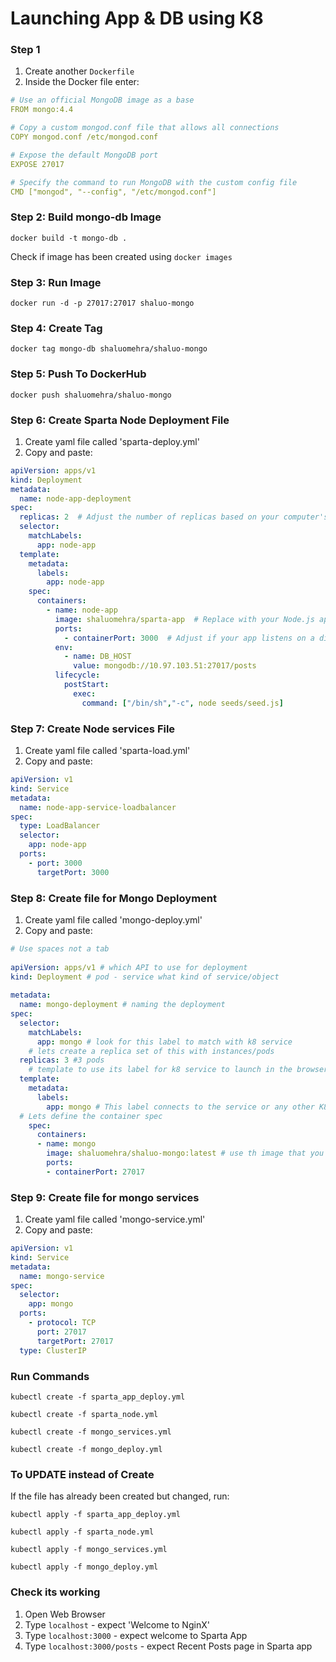 # Launching App & DB using K8

### Step 1
1. Create another `Dockerfile` 
2. Inside the Docker file enter:
```yaml
# Use an official MongoDB image as a base
FROM mongo:4.4

# Copy a custom mongod.conf file that allows all connections
COPY mongod.conf /etc/mongod.conf

# Expose the default MongoDB port
EXPOSE 27017

# Specify the command to run MongoDB with the custom config file
CMD ["mongod", "--config", "/etc/mongod.conf"]
```

### Step 2: Build mongo-db Image

`docker build -t mongo-db .`

Check if image has been created using `docker images`

### Step 3: Run Image

`docker run -d -p 27017:27017 shaluo-mongo`

### Step 4: Create Tag 

`docker tag mongo-db shaluomehra/shaluo-mongo`

### Step 5: Push To DockerHub

`docker push shaluomehra/shaluo-mongo`

### Step 6: Create Sparta Node Deployment File
1. Create yaml file called 'sparta-deploy.yml'
2. Copy and paste: 
```yaml
apiVersion: apps/v1
kind: Deployment
metadata:
  name: node-app-deployment
spec:
  replicas: 2  # Adjust the number of replicas based on your computer's capacity
  selector:
    matchLabels:
      app: node-app
  template:
    metadata:
      labels:
        app: node-app
    spec:
      containers:
        - name: node-app
          image: shaluomehra/sparta-app  # Replace with your Node.js app image
          ports:
            - containerPort: 3000  # Adjust if your app listens on a different port
          env: 
            - name: DB_HOST
              value: mongodb://10.97.103.51:27017/posts
          lifecycle:
            postStart:
              exec:
                command: ["/bin/sh","-c", node seeds/seed.js]
```

### Step 7: Create Node services File
1. Create yaml file called 'sparta-load.yml'
2. Copy and paste: 
```yaml
apiVersion: v1
kind: Service
metadata:
  name: node-app-service-loadbalancer
spec:
  type: LoadBalancer
  selector:
    app: node-app
  ports:
    - port: 3000
      targetPort: 3000
```

### Step 8: Create file for Mongo Deployment 
1. Create yaml file called 'mongo-deploy.yml'
2. Copy and paste:
```yaml
# Use spaces not a tab
 
apiVersion: apps/v1 # which API to use for deployment
kind: Deployment # pod - service what kind of service/object
 
metadata:
  name: mongo-deployment # naming the deployment
spec:
  selector:
    matchLabels:
      app: mongo # look for this label to match with k8 service
    # lets create a replica set of this with instances/pods
  replicas: 3 #3 pods
    # template to use its label for k8 service to launch in the browser
  template:
    metadata:
      labels:
        app: mongo # This label connects to the service or any other K8 components
  # Lets define the container spec
    spec:
      containers:
      - name: mongo
        image: shaluomehra/shaluo-mongo:latest # use th image that you built in your dockerhub
        ports:
        - containerPort: 27017
```

### Step 9: Create file for mongo services
1. Create yaml file called 'mongo-service.yml'
2. Copy and paste:
```yaml
apiVersion: v1
kind: Service
metadata:
  name: mongo-service
spec:
  selector:
    app: mongo
  ports:
    - protocol: TCP
      port: 27017
      targetPort: 27017
  type: ClusterIP
```
### Run Commands

`kubectl create -f sparta_app_deploy.yml`

`kubectl create -f sparta_node.yml`

`kubectl create -f mongo_services.yml `

`kubectl create -f mongo_deploy.yml `

### To UPDATE instead of Create
If the file has already been created but changed, run:

`kubectl apply -f sparta_app_deploy.yml`

`kubectl apply -f sparta_node.yml`

`kubectl apply -f mongo_services.yml `

`kubectl apply -f mongo_deploy.yml `

### Check its working 

1. Open Web Browser
2. Type `localhost` - expect 'Welcome to NginX'
3. Type `localhost:3000` - expect welcome to Sparta App
4. Type `localhost:3000/posts` - expect Recent Posts page in Sparta app
